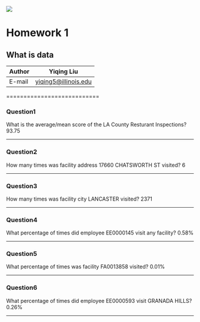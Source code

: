 ![](https://ws2.sinaimg.cn/large/006tNbRwly1fvgrcv46jrj307u07sq4h.jpg)
# Homework 1
## What is data
	
|Author|Yiqing Liu|
|---|---
|E-mail|yiqing5@illinois.edu
===========================


### Question1
What is the average/mean score of the LA County Resturant Inspections?
    93.75
****
### Question2
How many times was facility address 17660 CHATSWORTH ST visited?
    6
****
### Question3
How many times was facility city LANCASTER visited?
    2371
****
### Question4
What percentage of times did employee EE0000145 visit any facility?
    0.58%
****
### Question5
What percentage of times was facility FA0013858 visited?
    0.01%
****
### Question6
What percentage of times did employee EE0000593 visit GRANADA HILLS?
    0.26%
****